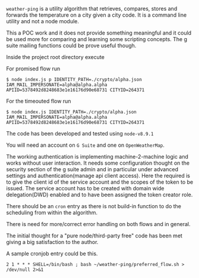 `weather-ping` is a utility algorithm that retrieves, compares, stores and forwards the temperature on a city given a city code. It is a command line utility and not a node module.

This a POC work and it does not provide something meaningful and it could be used more for comparing and learning some scripting concepts. The g suite mailing functions could be prove useful though. 


Inside the project root directory execute

For promised flow run
```
$ node index.js p IDENTITY_PATH=./crypto/alpha.json IAM_MAIL_IMPERSONATE=alpha@alpha.alpha APIID=5378492d8248683e1e16176d90e68731 CITYID=264371
```

For the timeouted flow run
```
$ node index.js IDENTITY_PATH=./crypto/alpha.json IAM_MAIL_IMPERSONATE=alpha@alpha.alpha APIID=5378492d8248683e1e16176d90e68731 CITYID=264371
```

The code has been developed and tested using `node-v8.9.1`

You will need an account on `G Suite` and one on `OpenWeatherMap`.

The working authentication is implementing machine-2-machine logic and works without user interaction. It needs some configuration thought on the security section of the g suite admin and in particular under advanced settings and authentication(manage api client access). Here the required is to give the client id of the service account and the scopes of the token to be issued. The service account has to be created with domain wide delegation(DWD) enabled and to have been assigned the token creator role.  

There should be an `cron` entry as there is not build-in function to do
the scheduling from within the algorithm.

There is need for more/correct error handling on both flows and in general.

The initial thought for a "pure node/third-party free" code has been met giving a big satisfaction to the author.  

A sample cronjob entry could be this.

```
2 1 * * * SHELL=/bin/bash ; bash ~/weather-ping/preferred_flow.sh > /dev/null 2>&1
```
